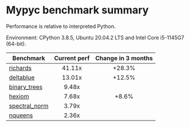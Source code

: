 # Mypyc benchmark summary

Performance is relative to interpreted Python.

Environment: CPython 3.8.5, Ubuntu 20.04.2 LTS and Intel Core i5-1145G7 (64-bit).

| Benchmark | Current perf | Change in 3 months |
| --- | :---: | :---: |
| [richards](benchmarks/richards.md) | 41.11x | +28.3% |
| [deltablue](benchmarks/deltablue.md) | 13.01x | +12.5% |
| [binary_trees](benchmarks/binary_trees.md) | 9.48x |  |
| [hexiom](benchmarks/hexiom.md) | 7.68x | +8.6% |
| [spectral_norm](benchmarks/spectral_norm.md) | 3.79x |  |
| [nqueens](benchmarks/nqueens.md) | 2.36x |  |
